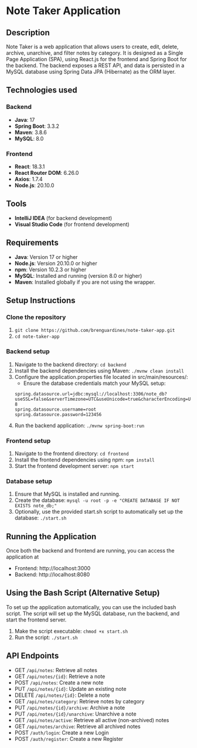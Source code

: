 # Note Taker Application

## Description
Note Taker is a web application that allows users to create, edit, delete, archive, unarchive, and filter notes by category. It is designed as a Single Page Application (SPA), using React.js for the frontend and Spring Boot for the backend. The backend exposes a REST API, and data is persisted in a MySQL database using Spring Data JPA (Hibernate) as the ORM layer.

## Technologies used
### Backend
- **Java**: 17
- **Spring Boot**: 3.3.2
- **Maven**: 3.8.6
- **MySQL**: 8.0

### Frontend
- **React**: 18.3.1
- **React Router DOM**: 6.26.0
- **Axios**: 1.7.4
- **Node.js**: 20.10.0

## Tools
- **IntelliJ IDEA** (for backend development)
- **Visual Studio Code** (for frontend development)

## Requirements
- **Java**: Version 17 or higher
- **Node.js**: Version 20.10.0 or higher
- **npm**: Version 10.2.3 or higher
- **MySQL**: Installed and running (version 8.0 or higher)
- **Maven**: Installed globally if you are not using the wrapper.
  
## Setup Instructions
### Clone the repository
1. ```git clone https://github.com/brenguardines/note-taker-app.git```
2. ```cd note-taker-app```
   
### Backend setup
1. Navigate to the backend directory:
    ```cd backend```
2. Install the backend dependencies using Maven:
    ```./mvnw clean install```
3. Configure the application.properties file located in src/main/resources/:
   - Ensure the database credentials match your MySQL setup:
    ```
    spring.datasource.url=jdbc:mysql://localhost:3306/note_db?useSSL=false&serverTimezone=UTC&useUnicode=true&characterEncoding=UTF-8
    spring.datasource.username=root
    spring.datasource.password=123456
    ```
4. Run the backend application:
    ```./mvnw spring-boot:run```

### Frontend setup
1. Navigate to the frontend directory:
    ```cd frontend```
2. Install the frontend dependencies using npm:
    ```npm install```
3. Start the frontend development server:
    ```npm start```

### Database setup
1. Ensure that MySQL is installed and running.
2. Create the database:
    ```mysql -u root -p -e "CREATE DATABASE IF NOT EXISTS note_db;"```
3. Optionally, use the provided start.sh script to automatically set up the database:
    ```./start.sh```

## Running the Application
Once both the backend and frontend are running, you can access the application at 
- Frontend: http://localhost:3000
- Backend: http://localhost:8080
  
## Using the Bash Script (Alternative Setup)
To set up the application automatically, you can use the included bash script. The script will set up the MySQL database, run the backend, and start the frontend server.
1. Make the script executable:
    ```chmod +x start.sh```
2. Run the script:
    ```./start.sh```

## API Endpoints
- GET `/api/notes`: Retrieve all notes
- GET `/api/notes/{id}`: Retrieve a note
- POST `/api/notes`: Create a new note
- PUT `/api/notes/{id}`: Update an existing note
- DELETE `/api/notes/{id}`: Delete a note
- GET `/api/notes/category`: Retrieve notes by category
- PUT `/api/notes/{id}/archive`: Archive a note
- PUT `/api/notes/{id}/unarchive`: Unarchive a note
- GET `/api/notes/active`: Retrieve all active (non-archived) notes
- GET `/api/notes/archive`: Retrieve all archived notes
- POST `/auth/login`: Create a new Login
- POST `/auth/register`: Create a new Register